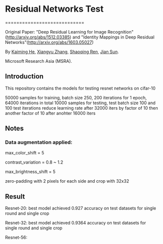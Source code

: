 # Residual Networks Test
============================

Original Paper: "Deep Residual Learning for Image Recognition"(http://arxiv.org/abs/1512.03385) and "Identity Mappings in Deep Residual Networks"(http://arxiv.org/abs/1603.05027)

By [Kaiming He](http://research.microsoft.com/en-us/um/people/kahe/), [Xiangyu Zhang](https://scholar.google.com/citations?user=yuB-cfoAAAAJ&hl=en), [Shaoqing Ren](http://home.ustc.edu.cn/~sqren/), [Jian Sun](http://research.microsoft.com/en-us/people/jiansun/).

Microsoft Research Asia (MSRA).

## Introduction
This repository contains the models for testing resnet networks on cifar-10

50000 samples for training, batch size 250, 200 iterations for 1 epoch, 64000 iterations in total
10000 samples for testing, test batch size 100 and 100 test iterations
reduce learning rate after 32000 iters by factor of 10
then another factor of 10 after anohter 16000 iters

## Notes
### Data augmentation applied: 

max_color_shift = 5

contrast_variation = 0.8 ~ 1.2

max_brightness_shift = 5 

zero-padding with 2 pixels for each side and crop with 32x32

## Result
Resnet-20: best model achieved 0.927 accuracy on test datasets for single round and single crop

Resnet-32: best model achieved 0.9364 accuracy on test datasets for single round and single crop

Resnet-56:

